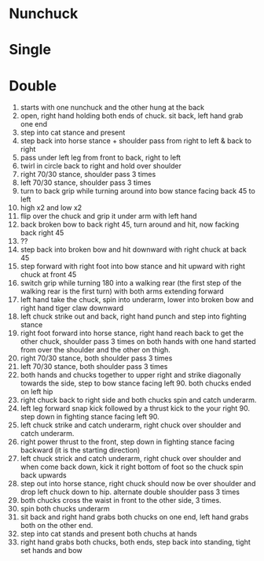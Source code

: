 # Nunchuck

# Single

# Double

1. starts with one nunchuck and the other hung at the back
2. open, right hand holding both ends of chuck. sit back, left hand grab one end
2. step into cat stance and present
3. step back into horse stance + shoulder pass from right to left & back to right
4. pass under left leg from front to back, right to left
5. twirl in circle back to right and hold over shoulder
6. right 70/30 stance, shoulder pass 3 times
7. left 70/30 stance, shoulder pass 3 times
8. turn to back grip while turning around into bow stance facing back 45 to left
9. high x2 and low x2
10. flip over the chuck and grip it under arm with left hand
10. back broken bow to back right 45, turn around and hit, now facking back right 45
11. ??
11. step back into broken bow and hit downward with right chuck at back 45
12. step forward with right foot  into bow stance and hit upward with right chuck at front 45
13. switch grip while turning 180 into a walking rear (the first step of the walking rear is the first turn) with both arms extending forward
14. left hand take the chuck, spin into underarm, lower into broken bow and right hand tiger claw downward
15. left chuck strike out and back, right hand punch and step into fighting stance
16. right foot forward into horse stance, right hand reach back to get the other chuck, shoulder pass 3 times on both hands with one hand started from over the shoulder and the other on thigh.
17. right 70/30 stance, both shoulder pass 3 times
18. left 70/30 stance, both shoulder pass 3 times
19. both hands and chucks together to upper right and strike diagonally towards the side, step to bow stance facing left 90.  both chucks ended on left hip
20. right chuck back to right side and both chucks spin and catch underarm.
21. left leg forward snap kick followed by a thrust kick to the your right 90.  step down in fighting stance facing left 90.
22. left chuck strike and catch underarm, right chuck over shoulder and catch underarm.
23. right power thrust to the front, step down in fighting stance facing backward (it is the starting direction)
24. left chuck strick and catch underarm, right chuck over shoulder and when come back down, kick it right bottom of foot so the chuck spin back upwards
25. step out into horse stance, right chuck should now be over shoulder and drop left chuck down to hip.  alternate double shoulder pass 3 times
26. both chucks cross the waist in front to the other side, 3 times.
27. spin both chucks underarm
28. sit back and right hand grabs both chucks on one end, left hand grabs both on the other end.
29. step into cat stands and present both chuchs at hands
30. right hand grabs both chucks, both ends, step back into standing, tight set hands and bow

